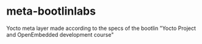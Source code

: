 # meta-bootlinlabs
Yocto meta layer made according to the specs of the bootlin "Yocto Project and OpenEmbedded development course"

